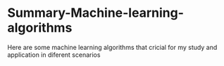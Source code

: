 # Summary-Machine-learning-algorithms
Here are some machine learning algorithms that cricial for my study and application in diferent scenarios
